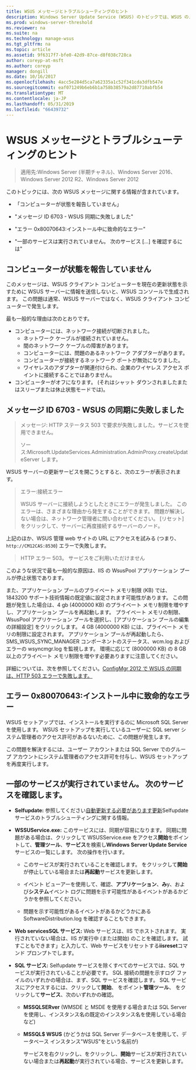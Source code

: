 ```yaml
---
title: WSUS メッセージとトラブルシューティングのヒント
description: Windows Server Update Service (WSUS) のトピックでは、WSUS のメッセージを使用したトラブルシューティング
ms.prod: windows-server-threshold
ms.reviewer: na
ms.suite: na
ms.technology: manage-wsus
ms.tgt_pltfrm: na
ms.topic: article
ms.assetid: 9f6317f7-bfe0-42d9-87ce-d8f038c728ca
author: coreyp-at-msft
ms.author: coreyp
manager: dongill
ms.date: 10/16/2017
ms.openlocfilehash: 4acc5e284d5ca7a62335a1c52f341cda3dfb547e
ms.sourcegitcommit: eaf071249b6eb6b1a758b38579a2d87710abfb54
ms.translationtype: MT
ms.contentlocale: ja-JP
ms.lasthandoff: 05/31/2019
ms.locfileid: "66439732"
---
```

# <a name="wsus-messages-and-troubleshooting-tips"></a>WSUS メッセージとトラブルシューティングのヒント

>適用先:Windows Server (半期チャネル)、Windows Server 2016、Windows Server 2012 R2、Windows Server 2012

このトピックには、次の WSUS メッセージに関する情報が含まれています。

-   「コンピューターが状態を報告していません」

-   "メッセージ ID 6703 - WSUS 同期に失敗しました"

-   "エラー 0x80070643:インストール中に致命的なエラー"

-   "一部のサービスは実行されていません。 次のサービス [...] を確認するには"

## <a name="computer-has-not-reported-status"></a>コンピューターが状態を報告していません
このメッセージは、WSUS クライアント コンピューターを現在の更新状態を示すために WSUS サーバーに情報を送信しないと、WSUS コンソールで生成されます。 この問題は通常、WSUS サーバーではなく、WSUS クライアント コンピューターで発生します。

最も一般的な理由は次のとおりです。

-   コンピューターには、ネットワーク接続が切断されました。
    -   ネットワーク ケーブルが接続されていません。
    -   間のネットワーク ケーブルの障害があります。
    -   コンピューターには、問題のあるネットワーク アダプターがあります。
    -   コンピューターが接続するネットワーク ポートが無効になりました。
    -   ワイヤレスのアダプターが関連付けられ、企業のワイヤレス アクセス ポイントに接続することではありません。
-   コンピューターがオフになります。 (それはシャット ダウンされましたまたはスリープまたは休止状態モードでは)。

## <a name="message-id-6703---wsus-synchronization-failed"></a>メッセージ ID 6703 - WSUS の同期に失敗しました
> メッセージ: HTTP ステータス 503 で要求が失敗しました。サービスを使用できません。
> 
> ソース:Microsoft.UpdateServices.Administration.AdminProxy.createUpdateServer します。

WSUS サーバーの更新サービスを開こうとすると、次のエラーが表示されます。

> エラー:接続エラー
> 
> WSUS サーバーに接続しようとしたときにエラーが発生しました。 このエラーは、さまざまな理由から発生することができます。 問題が解決しない場合は、ネットワーク管理者に問い合わせてください。 [リセット] をクリックして、サーバーに再度接続するサーバーのノード。

上記のほか、WSUS 管理 web サイトの URL にアクセスを試みる (つまり、 `http://CM12CAS:8530`) エラーで失敗します。

> HTTP エラー 503。 サービスをご利用いただけません

このような状況で最も一般的な原因は、IIS の WsusPool アプリケーション プールが停止状態であります。

また、アプリケーション プールのプライベート メモリ制限 (KB) では、1843200 サポート技術情報の既定値に設定されます可能性があります。 この問題が発生した場合は、4 gb (4000000 KB) のプライベート メモリ制限を増やすし、アプリケーション プールを再起動します。 プライベート メモリの制限、WsusPool アプリケーション プールを選択し、[アプリケーション プールの編集の詳細設定] をクリックします。 4 GB (4000000 KB) には、プライベート メモリの制限に設定されます。 アプリケーション プールが再起動したら、SMS_WSUS_SYNC_MANAGER コンポーネントのステータス、wcm.log およびエラーの wsyncmgr.log を監視します。 環境に応じて (8000000 KB) の 8 GB 以上のプライベート メモリ制限を増やす必要ありますに注意してください。

詳細については、次を参照してください。[ConfigMgr 2012 で WSUS の同期は、HTTP 503 エラーで失敗します。](http://blogs.technet.com/b/sus/archive/2015/03/23/configmgr-2012-support-tip-wsus-sync-fails-with-http-503-errors.aspx)

## <a name="error-0x80070643-fatal-error-during-installation"></a>エラー 0x80070643:インストール中に致命的なエラー
WSUS セットアップでは、インストールを実行するのに Microsoft SQL Server を使用します。 WSUS セットアップを実行しているユーザーに SQL server システム管理者のアクセス許可があるないために、この問題が発生します。

この問題を解決するには、ユーザー アカウントまたは SQL Server でのグループ アカウントにシステム管理者のアクセス許可を付与し、WSUS セットアップを再度実行します。

## <a name="some-services-are-not-running-check-the-following-services"></a>一部のサービスが実行されていません。 次のサービスを確認します。

- **Selfupdate:** 参照してください[自動更新する必要があります更新](https://technet.microsoft.com/library/cc708554(v=ws.10).aspx)Selfupdate サービスのトラブルシューティングに関する情報。

- **WSSUService.exe:** このサービスには、同期が容易になります。 同期に問題がある場合は、クリックして WSUSService.exe をアクセス**開始**をポイントして、**管理ツール**、**サービス**を検索し**Windows Server Update Service**サービスの一覧にします。 次の操作を行います。
    
    -   このサービスが実行されていることを確認します。 をクリックして**開始**が停止している場合または**再起動**サービスを更新します。
    
    -   イベント ビューアーを使用して、確認、**アプリケーション**、**み**y、および**システム**イベント ログに問題を示す可能性があるイベントがあるかどうかを参照してください。
    
    -   問題を示す可能性があるイベントがあるかどうかにある SoftwareDistribution.log を確認することもできます。

- **Web servicesSQL サービス:** Web サービスは、IIS でホストされます。 実行されていない場合は、IIS が実行中 (または開始) のことを確認します。 試すこともできます」と入力して、Web サービスをリセットする**iisreset**コマンド プロンプトでします。

- **SQL サービス:** Selfupdate サービスを除くすべてのサービスでは、SQL サービスが実行されていることが必要です。 SQL 接続の問題を示すログ ファイルのいずれかの場合は、まず、SQL サービスを確認します。 SQL サービスにアクセスするには、クリックして**開始**、 をポイント**管理ツール**、 をクリックして**サービス**、次のいずれかの確認。
    
  - **MSSQLSERver** (WMSDE と MSDE を使用する場合または SQL Server を使用し、インスタンス名の既定のインスタンス名を使用している場合など)
    
  - **MSSQL$ WSUS** (かどうかは SQL Server データベースを使用して、データベース インスタンス"WSUS"をという名前が)
    
    サービスを右クリックし、をクリックし、**開始**サービスが実行されていない場合または**再起動**が実行されている場合、サービスを更新します。
